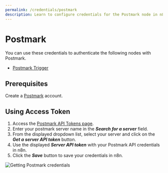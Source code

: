 ```yaml
---
permalink: /credentials/postmark
description: Learn to configure credentials for the Postmark node in n8n
---
```


# Postmark

You can use these credentials to authenticate the following nodes with Postmark.
- [Postmark Trigger](../../nodes-library/trigger-nodes/PostmarkTrigger/README.md)

## Prerequisites

Create a [Postmark](https://postmarkapp.com/) account.

## Using Access Token

1. Access the [Postmark API Tokens page](https://account.postmarkapp.com/api_tokens).
2. Enter your postmark server name in the ***Search for a server*** field.
3. From the displayed dropdown list, select your server and click on the ***Get a server API token*** button.
4. Use the displayed ***Server API token*** with your Postmark API credentials in n8n.
5. Click the ***Save*** button to save your credentials in n8n.

![Getting Postmark credentials](./using-access-token.gif)
